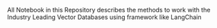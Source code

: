 All Notebook in this Repository describes the methods to work with the Industry Leading Vector Databases using framework like LangChain
